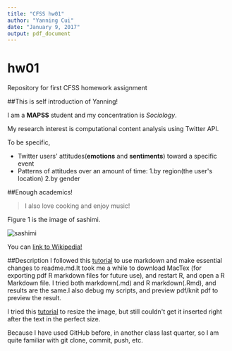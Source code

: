 ```yaml
---
title: "CFSS hw01"
author: "Yanning Cui"
date: "January 9, 2017"
output: pdf_document
---
```

# hw01
Repository for first CFSS homework assignment

##This is self introduction of Yanning!

I am a **MAPSS** student and my concentration is *Sociology*.

My research interest is computational content analysis using Twitter API.

To be specific,

- Twitter users' attitudes(**emotions** and **sentiments**) toward a specific event
- Patterns of attitudes over an amount of time:
   1.by region(the user's location)
   2.by gender

##Enough academics!
> I also love cooking and enjoy music!

Figure 1 is the image of sashimi.

![sashimi](https://s-media-cache-ak0.pinimg.com/736x/c8/c7/27/c8c7270cc815d8967bec0174b4aa7e76.jpg)

You can [link to Wikipedia!](https://en.wikipedia.org/wiki/Sashimi)

##Description
I followed this [tutorial](https://guides.github.com/features/mastering-markdown/) to use markdown and make essential changes to readme.md.It took me a while to download MacTex (for exporting pdf R markdown files for future use), and restart R, and open a R Markdown file.
I tried both markdown(.md) and R markdown(.Rmd), and results are the same.I also debug my scripts, and preview pdf/knit pdf to preview the result.

I tried this [tutorial](https://rstudio.github.io/dygraphs/r-markdown.html) to resize the image, but still couldn't get it inserted right after the text in the perfect size. 

Because I have used GitHub before, in another class last quarter, so I am quite familiar with git clone, commit, push, etc. 